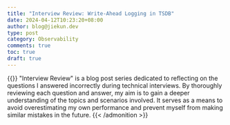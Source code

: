 ```yaml
---
title: "Interview Review: Write-Ahead Logging in TSDB"
date: 2024-04-12T10:23:20+08:00
author: blog@jiekun.dev
type: post
category: Observability
comments: true
toc: true
draft: true
---
```


{{<admonition type=note title="Medium">}}
"Interview Review" is a blog post series dedicated to reflecting on the questions I answered incorrectly during technical interviews. By thoroughly reviewing each question and answer, my aim is to gain a deeper understanding of the topics and scenarios involved. It serves as a means to avoid overestimating my own performance and prevent myself from making similar mistakes in the future.
{{< /admonition >}}